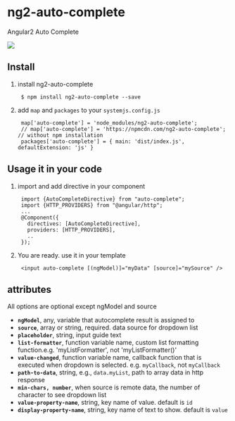 # ng2-auto-complete
Angular2 Auto Complete

<a href="http://embed.plnkr.co/32syXF/">
  <img src="http://i.imgur.com/dAmheg0.png" />
</a>


## Install

1. install ng2-auto-complete

        $ npm install ng2-auto-complete --save

2. add `map` and `packages` to your `systemjs.config.js`

        map['auto-complete'] = 'node_modules/ng2-auto-complete';
        // map['auto-complete'] = 'https://npmcdn.com/ng2-auto-complete'; // without npm installation
        packages['auto-complete'] = { main: 'dist/index.js', defaultExtension: 'js' }

## Usage it in your code

1. import and add directive in your component

        import {AutoCompleteDirective} from "auto-complete";
        import {HTTP_PROVIDERS} from "@angular/http";
        ...
        @Component({
          directives: [AutoCompleteDirective],
          providers: [HTTP_PROVIDERS],
          ..
        });

2. You are ready. use it in your template

        <input auto-complete [(ngModel)]="myData" [source]="mySource" />
        
## attributes
  All options are optional except ngModel and source

  * **`ngModel`**, any, variable that autocomplete result is assigned to
  * **`source`**, array or string, required. data source for dropdown list
  * **`placeholder`**,  string, input guide text
  * **`list-formatter`**, function variable name, custom list formatting function.e.g. 'myListFormatter', not 'myListFormatter()'
  * **`value-changed`**, function variable name, callback function that is executed when dropdown is selected. e.g. `myCallback`, not `myCallback`
  * **`path-to-data`**, string, e.g., `data.myList`, path to array data in http response
  * **`min-chars, number`**, when source is remote data, the number of character to see dropdown list
  * **`value-property-name`**, string, key name of value. default is `id`
  * **`display-property-name`**, string, key name of text to show. default is `value`

